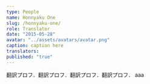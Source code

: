 ```yaml
---
type: People
name: Honnyaku One
slug: /honnyaku-one/
role: Translator
date: "2015-05-28"
avatar: "../assets/avatars/avatar.png"
caption: caption here
translators: 
published: "true"
---
```

翻訳プロフ．翻訳プロフ．翻訳プロフ．翻訳プロフ．
aaa